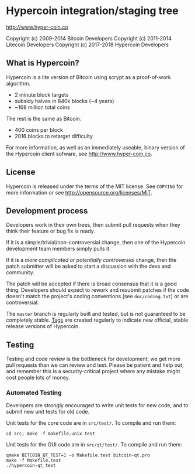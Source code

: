 Hypercoin integration/staging tree
================================

http://www.hyper-coin.co

Copyright (c) 2009-2014 Bitcoin Developers
Copyright (c) 2011-2014 Litecoin Developers
Copyright (c) 2017-2018 Hypercoin Developers

What is Hypercoin?
----------------

Hypercoin is a lite version of Bitcoin using scrypt as a proof-of-work algorithm.
 - 2 minute block targets
 - subsidy halves in 840k blocks (~4 years)
 - ~168 million total coins

The rest is the same as Bitcoin.
 - 400 coins per block
 - 2016 blocks to retarget difficulty

For more information, as well as an immediately useable, binary version of
the Hypercoin client sofware, see http://www.hyper-coin.co.

License
-------

Hypercoin is released under the terms of the MIT license. See `COPYING` for more
information or see http://opensource.org/licenses/MIT.

Development process
-------------------

Developers work in their own trees, then submit pull requests when they think
their feature or bug fix is ready.

If it is a simple/trivial/non-controversial change, then one of the Hypercoin
development team members simply pulls it.

If it is a *more complicated or potentially controversial* change, then the patch
submitter will be asked to start a discussion with the devs and community.

The patch will be accepted if there is broad consensus that it is a good thing.
Developers should expect to rework and resubmit patches if the code doesn't
match the project's coding conventions (see `doc/coding.txt`) or are
controversial.

The `master` branch is regularly built and tested, but is not guaranteed to be
completely stable. [Tags](https://github.com/hypercoin-project/hypercoin/tags) are created
regularly to indicate new official, stable release versions of Hypercoin.

Testing
-------

Testing and code review is the bottleneck for development; we get more pull
requests than we can review and test. Please be patient and help out, and
remember this is a security-critical project where any mistake might cost people
lots of money.

### Automated Testing

Developers are strongly encouraged to write unit tests for new code, and to
submit new unit tests for old code.

Unit tests for the core code are in `src/test/`. To compile and run them:

    cd src; make -f makefile.unix test

Unit tests for the GUI code are in `src/qt/test/`. To compile and run them:

    qmake BITCOIN_QT_TEST=1 -o Makefile.test bitcoin-qt.pro
    make -f Makefile.test
    ./hypercoin-qt_test

